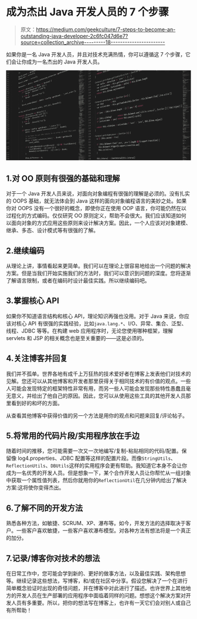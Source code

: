 # 成为杰出 Java 开发人员的 7 个步骤

> 原文：<https://medium.com/geekculture/7-steps-to-become-an-outstanding-java-developer-2c6fc047d6e7?source=collection_archive---------18----------------------->

如果你是一名 Java 开发人员，并且对技术充满热情，你可以遵循这 7 个步骤，它们会让你成为一名杰出的 Java 开发人员。

![](img/983d6135ff59a874eab39228d952cca8.png)

## 1.对 OO 原则有很强的基础和理解

对于一个 Java 开发人员来说，对面向对象编程有很强的理解是必须的。没有扎实的 OOPS 基础，就无法体会到 Java 这样的面向对象编程语言的美妙之处。如果你对 OOPS 没有一个很好的概念，即使你正在使用 OOP 语言，你可能仍然在以过程化的方式编码。仅仅研究 OO 原则定义，帮助不会很大。我们应该知道如何以面向对象的方式应用这些原则来设计解决方案。因此，一个人应该对对象建模、继承、多态、设计模式等有很强的了解。

## 2.继续编码

从理论上讲，事情看起来更简单。我们可以在理论上很容易地给出一个问题的解决方案。但是当我们开始实施我们的方法时，我们可以意识到问题的深度。您将逐渐了解语言限制，或者在编码时设计最佳实践。所以继续编码吧。

## 3.掌握核心 API

如果你不知道语言结构和核心 API，理论知识再强也没用。对于 Java 来说，你应该对核心 API 有很强的实践经验，比如`java.lang.*`、I/O、异常、集合、泛型、线程、JDBC 等等。在构建 web 应用程序时，无论您使用哪种框架，理解 servlets 和 JSP 的相关概念也是至关重要的——这是必须的。

## 4.关注博客并回复

我们并不孤单。世界各地有成千上万狂热的技术爱好者在博客上发表他们对技术的见解。您还可以从其他博客和开发者那里获得关于相同技术的有价值的观点。一些人可能会发现特定的框架特性非常有用，而另一些人可能会发现那些特性愚蠢且毫无意义，并给出了他自己的原因。因此，您可以从使用这些工具的其他开发人员那里看到好的和坏的方面。

从查看其他博客中获得价值的另一个方法是用你的观点和问题来回复/评论帖子。

## 5.将常用的代码片段/实用程序放在手边

随着时间的推移，您可能需要一次又一次地编写/复制-粘贴相同的代码/配置。保留像 log4.properties、JDBC 配置等这样的配置片段。而像`StringUtils`、`ReflectionUtils`、`DBUtils`这样的实用程序会更有帮助。我知道它本身不会让你成为一名优秀的开发人员。但是想象一下，某个合作开发人员让你帮忙从一组对象中获取一个属性值列表，然后你就用你的`ReflectionUtil`在几分钟内给出了解决方案:这将使你变得杰出。

## 6.了解不同的开发方法

熟悉各种方法，如敏捷、SCRUM、XP、瀑布等。如今，开发方法的选择取决于客户。一些客户喜欢敏捷，一些客户喜欢瀑布模型。对各种方法有想法将是一个真正的加分。

## 7.记录/博客你对技术的想法

在日常工作中，您可能会学到新的、更好的做事方法，以及最佳实践、架构思想等。继续记录这些想法，写博客，和/或在社区中分享。假设您解决了一个在进行简单概念验证时出现的奇怪问题，并在博客中对此进行了描述。也许世界上其他地方的开发人员在生产部署的应用程序中面临着同样的问题。想想这个解决方案对开发人员有多重要。所以，把你的想法写在博客上，也许有一天它们会对别人或自己有所帮助！
